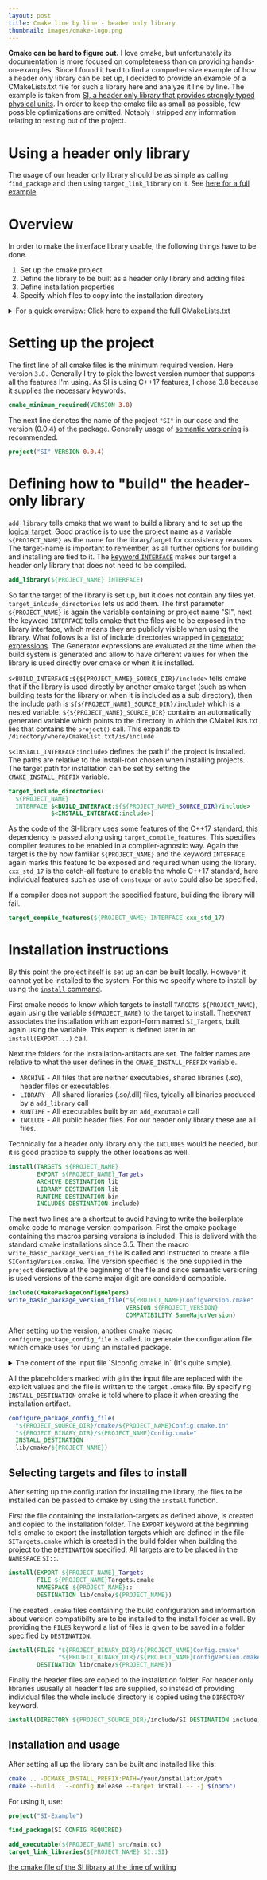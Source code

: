 ```yaml
---
layout: post
title: Cmake line by line - header only library
thumbnail: images/cmake-logo.png
---
```


**Cmake can be hard to figure out.** I love cmake, but unfortunately its documentation is more focused on completeness than on providing hands-on-examples. Since I found it hard to find a comprehensive example of how a header only library can be set up, I decided to provide an example of a CMakeLists.txt file for such a library here and analyze it line by line. The example is taken from [SI, a header only library that provides strongly typed physical units](https://github.com/bernedom/SI).
In order to keep the cmake file as small as possible, few possible optimizations are omitted. Notably I stripped any information relating to testing out of the project.

# Using a header only library 

The usage of our header only library should be as simple as calling `find_package` and then using `target_link_library` on it. See [here for a full example](https://github.com/bernedom/SI/blob/master/example/CMakeLists.txt)

# Overview

In order to make the interface library usable, the following things have to be done. 

1. Set up the cmake project
1. Define the library to be built as a header only library and adding files
1. Define installation properties
1. Specify which files to copy into the installation directory

<details>
<summary markdown="span">
For a quick overview: Click here to expand the full CMakeLists.txt
</summary>

```cmake
cmake_minimum_required(VERSION 3.8)

project("SI" VERSION 0.0.4)

add_library(${PROJECT_NAME} INTERFACE)

target_include_directories(
  ${PROJECT_NAME}
  INTERFACE $<BUILD_INTERFACE:${${PROJECT_NAME}_SOURCE_DIR}/include>
            $<INSTALL_INTERFACE:include>)

target_compile_features(${PROJECT_NAME} INTERFACE cxx_std_17)

enable_testing()
add_subdirectory(test)

install(TARGETS ${PROJECT_NAME}
        EXPORT ${PROJECT_NAME}_Targets
        ARCHIVE DESTINATION lib
        LIBRARY DESTINATION lib
        RUNTIME DESTINATION bin
        INCLUDES
        DESTINATION include)

include(CMakePackageConfigHelpers)
write_basic_package_version_file("${PROJECT_NAME}ConfigVersion.cmake"
                                 VERSION ${PROJECT_VERSION}
                                 COMPATIBILITY SameMajorVersion)

configure_package_config_file(
  "${PROJECT_SOURCE_DIR}/cmake/SIConfig.cmake.in"
  "${PROJECT_BINARY_DIR}/${PROJECT_NAME}Config.cmake"
  INSTALL_DESTINATION
  lib/cmake/${PROJECT_NAME})

install(EXPORT ${PROJECT_NAME}_Targets
        FILE ${PROJECT_NAME}Targets.cmake
        NAMESPACE ${PROJECT_NAME}::
        DESTINATION lib/cmake/${PROJECT_NAME})

install(FILES "${PROJECT_BINARY_DIR}/${PROJECT_NAME}Config.cmake"
              "${PROJECT_BINARY_DIR}/${PROJECT_NAME}ConfigVersion.cmake"
        DESTINATION lib/cmake/${PROJECT_NAME})

install(DIRECTORY ${PROJECT_SOURCE_DIR}/include/SI DESTINATION include)
```
</details>

# Setting up the project 

The first line of all cmake files is the minimum required version. Here version `3.8.` Generally I try to pick the lowest version number that supports all the features I'm using. As SI is using C++17 features, I chose 3.8 because it supplies the necessary keywords.

```cmake
cmake_minimum_required(VERSION 3.8)
```

The next line denotes the name of the project `"SI"` in our case and the version (0.0.4) of the package. Generally usage of [semantic versioning](https://semver.org/) is recommended.

```cmake
project("SI" VERSION 0.0.4)
```

# Defining how to "build" the header-only library

`add_library` tells cmake that we want to build a library and to set up the [logical target](https://cmake.org/cmake/help/v3.14/manual/cmake-buildsystem.7.html).  Good practice is to use the project name as a variable `${PROJECT_NAME}` as the name for the library/target for consistency reasons. The target-name is important to remember, as all further options for building and installing are tied to it. The [keyword `INTERFACE`](https://cmake.org/cmake/help/v3.14/manual/cmake-buildsystem.7.html#interface-libraries) makes our target a header only library that does not need to be compiled. 

```cmake
add_library(${PROJECT_NAME} INTERFACE)
```

So far the target of the library is set up, but it does not contain any files yet. `target_inlcude_directories` lets us add them. The first parameter `${PROJECT_NAME}` is again the variable containing or project name "SI", next the keyword `INTERFACE` tells cmake that the files are to be exposed in the library interface, which means they are publicly visible when using the library. What follows is a list of include directories wrapped in [generator expressions](https://cmake.org/cmake/help/v3.14/manual/cmake-generator-expressions.7.html#manual:cmake-generator-expressions(7)). The Generator expressions are evaluated at the time when the build system is generated and allow to have different values for when the library is used directly over cmake or when it is installed. 

`$<BUILD_INTERFACE:${${PROJECT_NAME}_SOURCE_DIR}/include>` tells cmake that if the library is used directly by another cmake target (such as when building tests for the library or when it is included as a sub directory), then the include path is `${${PROJECT_NAME}_SOURCE_DIR}/include}` which is a nested variable. `${${PROJECT_NAME}_SOURCE_DIR}` contains an automatically generated variable which points to the directory in which the CMakeLists.txt lies that contains the `project()` call. This expands to `/directory/where/CmakeList.txt/is/include`

`$<INSTALL_INTERFACE:include>` defines the path if the project is installed. The paths are relative to the install-root chosen when installing projects. The target path for installation can be set by setting the `CMAKE_INSTALL_PREFIX` variable. 

```cmake
target_include_directories(
  ${PROJECT_NAME}
  INTERFACE $<BUILD_INTERFACE:${${PROJECT_NAME}_SOURCE_DIR}/include>
            $<INSTALL_INTERFACE:include>)
```

As the code of the SI-library uses some features of the C++17 standard, this dependency is passed along using `target_compile_features`. This specifies compiler features to be enabled in a compiler-agnostic way. Again the target is the by now familiar `${PROJECT_NAME}` and the keyword `INTERFACE` again marks this feature to be exposed and required when using the library. `cxx_std_17` is the catch-all feature to enable the whole C++17 standard, here individual features such as use of `constexpr` or `auto` could also be specified. 

If a compiler does not support the specified feature, building the library will fail. 


```cmake
target_compile_features(${PROJECT_NAME} INTERFACE cxx_std_17)
```

# Installation instructions

By this point the project itself is set up an can be built locally. However it cannot yet be installed to the system. For this we specify where to install by using the [`install` command](https://cmake.org/cmake/help/latest/command/install.html).

First cmake needs to know which targets to install `TARGETS ${PROJECT_NAME}`, again using the variable `${PROJECT_NAME}` to the target to install. 
The`EXPORT` associates the installation with an export-form named `SI_Targets`, built again using the variable. This export is defined later in an `install(EXPORT...)` call. 
 
Next the folders for the installation-artifacts are set. The folder names are relative to what the user defines in the `CMAKE_INSTALL_PREFIX` variable.

* `ARCHIVE` - All files that are neither executables, shared libraries (.so), header files or executables. 
* `LIBRARY` - All shared libraries (.so/.dll) files, tyically all binaries produced by a `add_library` call
* `RUNTIME` - All executables built by an `add_excutable` call
* `INCLUDE` - All public header files. For our header only library these are all files. 
  
 Technically for a header only library only the `INCLUDES` would be needed, but it is good practice to supply the other locations as well. 

```cmake
install(TARGETS ${PROJECT_NAME}
        EXPORT ${PROJECT_NAME}_Targets
        ARCHIVE DESTINATION lib
        LIBRARY DESTINATION lib
        RUNTIME DESTINATION bin
        INCLUDES DESTINATION include)
```

The next two lines are a shortcut to avoid having to write the boilerplate cmake code to manage version comparison. First the cmake package containing the macros parsing versions is included. This is deliverd with the standard cmake installations since 3.5. Then the macro `write_basic_package_version_file` is called and instructed to create a file `SIConfigVersion.cmake`. The version specified is the one supplied in the `project` dierective at the beginning of the file and since semantic versioning is used versions of the same major digit are considerd compatible. 

```cmake
include(CMakePackageConfigHelpers)
write_basic_package_version_file("${PROJECT_NAME}ConfigVersion.cmake"
                                 VERSION ${PROJECT_VERSION}
                                 COMPATIBILITY SameMajorVersion)
```

After setting up the version, another cmake macro `configure_package_config_file` is called, to generate the configuration file which cmake uses for using an installed package.
<details>
<summary markdown="span">
 The content of the input file `SIconfig.cmake.in` (It's quite simple). 
</summary>

```cmake
@PACKAGE_INIT@

include("${CMAKE_CURRENT_LIST_DIR}/@PROJECT_NAME@Targets.cmake")
check_required_components("@PROJECT_NAME@")
```

</details>

All the placeholders marked with `@` in the input file are replaced with the explicit values and the file is written to the target `.cmake` file. 
By specifying `INSTALL_DESTINATION` cmake is told where to place it when creating the installation artifact.

```cmake
configure_package_config_file(
  "${PROJECT_SOURCE_DIR}/cmake/${PROJECT_NAME}Config.cmake.in"
  "${PROJECT_BINARY_DIR}/${PROJECT_NAME}Config.cmake"
  INSTALL_DESTINATION
  lib/cmake/${PROJECT_NAME})
```

## Selecting targets and files to install

After setting up the configuration for installing the library, the files to be installed can be passed to cmake by using the `install` function. 

First the file containing the installation-targets as defined above, is created and copied to the installation folder. The `EXPORT` keyword at the beginning tells cmake to export the installation targets which are defined in the file `SITargets.cmake` which is created in the build folder when building the project to the `DESTINATION` specified. All targets are to be placed in the `NAMESPACE` `SI::`.

```cmake
install(EXPORT ${PROJECT_NAME}_Targets
        FILE ${PROJECT_NAME}Targets.cmake
        NAMESPACE ${PROJECT_NAME}::
        DESTINATION lib/cmake/${PROJECT_NAME})
```

The created `.cmake` files containing the build configuration and informartion about version compatibilty are to be installed to the install folder as well. By providing the `FILES` keyword a list of files is given to be saved in a folder specified by `DESTINATION`. 

```cmake
install(FILES "${PROJECT_BINARY_DIR}/${PROJECT_NAME}Config.cmake"
              "${PROJECT_BINARY_DIR}/${PROJECT_NAME}ConfigVersion.cmake"
        DESTINATION lib/cmake/${PROJECT_NAME})
```

Finally the header files are copied to the installation folder. For header only libraries ususally all header files are supplied, so instead of providing individual files the whole include directory is copied using the `DIRECTORY` keyword. 

```cmake
install(DIRECTORY ${PROJECT_SOURCE_DIR}/include/SI DESTINATION include)
```

## Installation and usage

After setting all up the library can be built and installed like this:

```bash
cmake .. -DCMAKE_INSTALL_PREFIX:PATH=/your/installation/path
cmake --build . --config Release --target install -- -j $(nproc)
```

For using it, use:

```cmake
project("SI-Example")

find_package(SI CONFIG REQUIRED)

add_executable(${PROJECT_NAME} src/main.cc)
target_link_libraries(${PROJECT_NAME} SI::SI)

```

[the cmake file of the SI library at the time of writing](https://github.com/bernedom/SI/blob/18586fcc0efc269dd2014c7fcf52838e9068558b/CMakeLists.txt)
